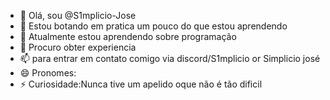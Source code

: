 - 👋 Olá, sou @S1mplicio-Jose
- 👀 Estou botando em pratica um pouco do que estou aprendendo
- 🌱 Atualmente estou aprendendo sobre programação
- 💞️ Procuro obter experiencia
- 📫 para entrar em contato comigo via discord/S1mplicio or Simplicio josé
- 😄 Pronomes:
- ⚡ Curiosidade:Nunca tive um apelido oque não é tão dificil

<!---
